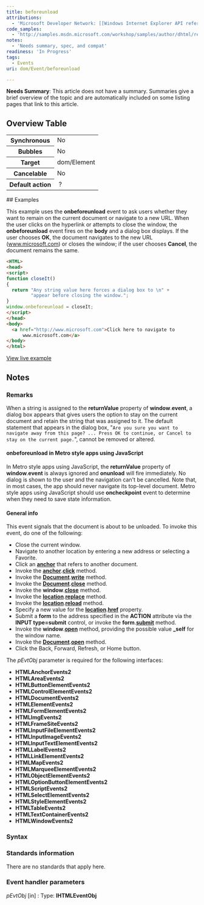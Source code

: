 ```yaml
---
title: beforeunload
attributions:
  - 'Microsoft Developer Network: [[Windows Internet Explorer API reference](http://msdn.microsoft.com/en-us/library/ie/hh828809%28v=vs.85%29.aspx) Article]'
code_samples:
  - 'http://samples.msdn.microsoft.com/workshop/samples/author/dhtml/refs/onbeforeunload.htm'
notes:
  - 'Needs summary, spec, and compat'
readiness: 'In Progress'
tags:
  - Events
uri: dom/Event/beforeunload

---
```

**Needs Summary**: This article does not have a summary. Summaries give a brief overview of the topic and are automatically included on some listing pages that link to this article.

## Overview Table

<table class="wikitable">
<tr>
<th>
Synchronous

</th>
<td>
No

</td>
</tr>
<tr>
<th>
Bubbles

</th>
<td>
No

</td>
</tr>
<tr>
<th>
Target

</th>
<td>
dom/Element

</td>
</tr>
<tr>
<th>
Cancelable

</th>
<td>
No

</td>
</tr>
<tr>
<th>
Default action

</th>
<td>
 ?

</td>
</tr>
</table>
## Examples

This example uses the **onbeforeunload** event to ask users whether they want to remain on the current document or navigate to a new URL. When the user clicks on the hyperlink or attempts to close the window, the **onbeforeunload** event fires on the **body** and a dialog box displays. If the user chooses **OK**, the document navigates to the new URL (www.microsoft.com) or closes the window; if the user chooses **Cancel**, the document remains the same.

``` html
<HTML>
<head>
<script>
function closeIt()
{
  return "Any string value here forces a dialog box to \n" +
         "appear before closing the window.";
}
window.onbeforeunload = closeIt;
</script>
</head>
<body>
  <a href="http://www.microsoft.com">Click here to navigate to
      www.microsoft.com</a>
</body>
</html>
```

[View live example](http://samples.msdn.microsoft.com/workshop/samples/author/dhtml/refs/onbeforeunload.htm)

## Notes

### Remarks

When a string is assigned to the **returnValue** property of **window**.**event**, a dialog box appears that gives users the option to stay on the current document and retain the string that was assigned to it. The default statement that appears in the dialog box, "`Are you sure you want to navigate away from this page? ... Press OK to continue, or Cancel to stay on the current page.`", cannot be removed or altered.

#### onbeforeunload in Metro style apps using JavaScript

In Metro style apps using JavaScript, the **returnValue** property of **window**.**event** is always ignored and **onunload** will fire immediately. No dialog is shown to the user and the navigation can't be cancelled. Note that, in most cases, the app should never navigate its top-level document. Metro style apps using JavaScript should use **oncheckpoint** event to determine when they need to save state information.

#### General info

This event signals that the document is about to be unloaded. To invoke this event, do one of the following:

-   Close the current window.
-   Navigate to another location by entering a new address or selecting a Favorite.
-   Click an [**anchor**](/html/elements/a) that refers to another document.
-   Invoke the [**anchor**](/html/elements/a).[**click**](/dom/HTMLElement/click) method.
-   Invoke the [**Document**](/dom/Document).[**write**](/dom/Document/write) method.
-   Invoke the [**Document**](/dom/Document).[**close**](/dom/Document/close) method.
-   Invoke the **window**.[**close**](/dom/Window/close) method.
-   Invoke the [**location**](/dom/Location).[**replace**](/dom/Location/replace) method.
-   Invoke the [**location**](/dom/Location).[**reload**](/dom/Location/reload) method.
-   Specify a new value for the [**location**](/dom/Location).[**href**](/dom/Location/href) property.
-   Submit a **form** to the address specified in the **ACTION** attribute via the **INPUT type=submit** control, or invoke the **form**.[**submit**](/dom/HTMLFormElement/submit) method.
-   Invoke the **window**.[**open**](/dom/Window/open) method, providing the possible value **\_self** for the window name.
-   Invoke the [**Document**](/dom/Document).[**open**](/dom/Document/open) method.
-   Click the Back, Forward, Refresh, or Home button.

The *pEvtObj* parameter is required for the following interfaces:

-   **HTMLAnchorEvents2**
-   **HTMLAreaEvents2**
-   **HTMLButtonElementEvents2**
-   **HTMLControlElementEvents2**
-   **HTMLDocumentEvents2**
-   **HTMLElementEvents2**
-   **HTMLFormElementEvents2**
-   **HTMLImgEvents2**
-   **HTMLFrameSiteEvents2**
-   **HTMLInputFileElementEvents2**
-   **HTMLInputImageEvents2**
-   **HTMLInputTextElementEvents2**
-   **HTMLLabelEvents2**
-   **HTMLLinkElementEvents2**
-   **HTMLMapEvents2**
-   **HTMLMarqueeElementEvents2**
-   **HTMLObjectElementEvents2**
-   **HTMLOptionButtonElementEvents2**
-   **HTMLScriptEvents2**
-   **HTMLSelectElementEvents2**
-   **HTMLStyleElementEvents2**
-   **HTMLTableEvents2**
-   **HTMLTextContainerEvents2**
-   **HTMLWindowEvents2**

### Syntax

### Standards information

There are no standards that apply here.

### Event handler parameters

*pEvtObj* [in]
:   Type: ****IHTMLEventObj****

